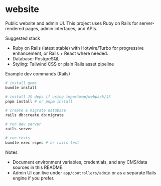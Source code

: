 # website

Public website and admin UI. This project uses Ruby on Rails for server-rendered pages, admin interfaces, and APIs.

Suggested stack

- Ruby on Rails (latest stable) with Hotwire/Turbo for progressive enhancement, or Rails + React where needed.
- Database: PostgreSQL
- Styling: Tailwind CSS or plain Rails asset pipeline

Example dev commands (Rails)

```bash
# install gems
bundle install

# install JS deps if using importmap/webpack/JS
pnpm install # or pnpm install

# create & migrate database
rails db:create db:migrate

# run dev server
rails server

# run tests
bundle exec rspec # or rails test
```

Notes

- Document environment variables, credentials, and any CMS/data sources in this README.
- Admin UI can live under `app/controllers/admin` or as a separate Rails engine if you prefer.

